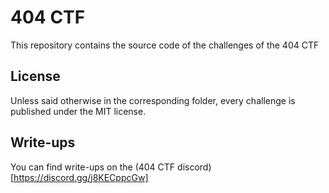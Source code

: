 # 404 CTF
This repository contains the source code of the challenges of the 404 CTF

## License
Unless said otherwise in the corresponding folder, every challenge is published under the MIT license.

## Write-ups

You can find write-ups on the (404 CTF discord)[https://discord.gg/j8KECppcGw]
